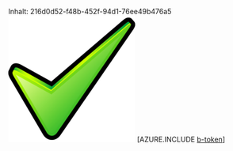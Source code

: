 Inhalt: 216d0d52-f48b-452f-94d1-76ee49b476a5![Bild](29676b23-e6d1-4c28-a01f-a9f1357fab6f.png)
[AZURE.INCLUDE [b-token](8666af43-d734-4c93-8232-0933c31362cc.md)]

